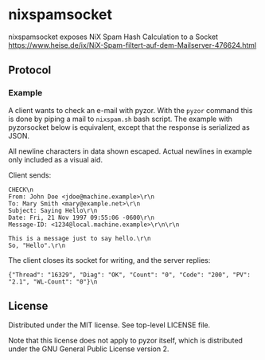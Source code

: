 # nixspamsocket

nixspamsocket exposes NiX Spam Hash Calculation to a Socket
https://www.heise.de/ix/NiX-Spam-filtert-auf-dem-Mailserver-476624.html

## Protocol

### Example

A client wants to check an e-mail with pyzor. With the `pyzor` command
this is done by piping a mail to `nixspam.sh` bash script. The example with pyzorsocket 
below is equivalent, except that the response is serialized as JSON.

All newline characters in data shown escaped.
Actual newlines in example only included as a visual aid.

Client sends:

	CHECK\n
	From: John Doe <jdoe@machine.example>\r\n
	To: Mary Smith <mary@example.net>\r\n
	Subject: Saying Hello\r\n
	Date: Fri, 21 Nov 1997 09:55:06 -0600\r\n
	Message-ID: <1234@local.machine.example>\r\n\r\n

	This is a message just to say hello.\r\n
	So, "Hello".\r\n

The client closes its socket for writing, and the server replies:

	{"Thread": "16329", "Diag": "OK", "Count": "0", "Code": "200", "PV": "2.1", "WL-Count": "0"}\n

## License
Distributed under the MIT license. See top-level LICENSE file.

Note that this license does not apply to pyzor itself,
which is distributed under the GNU General Public License version 2.
